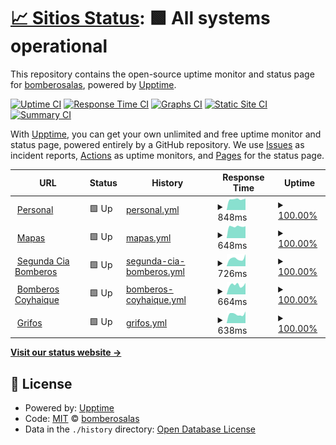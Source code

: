 # [📈 Sitios Status](https://bomberosalas.github.io/status): <!--live status--> **🟩 All systems operational**

This repository contains the open-source uptime monitor and status page for [bomberosalas](https://bomberosalas.github.io/status), powered by [Upptime](https://github.com/upptime/upptime).

[![Uptime CI](https://github.com/bomberosalas/status/workflows/Uptime%20CI/badge.svg)](https://github.com/bomberosalas/status/actions?query=workflow%3A%22Uptime+CI%22)
[![Response Time CI](https://github.com/bomberosalas/status/workflows/Response%20Time%20CI/badge.svg)](https://github.com/bomberosalas/status/actions?query=workflow%3A%22Response+Time+CI%22)
[![Graphs CI](https://github.com/bomberosalas/status/workflows/Graphs%20CI/badge.svg)](https://github.com/bomberosalas/status/actions?query=workflow%3A%22Graphs+CI%22)
[![Static Site CI](https://github.com/bomberosalas/status/workflows/Static%20Site%20CI/badge.svg)](https://github.com/bomberosalas/status/actions?query=workflow%3A%22Static+Site+CI%22)
[![Summary CI](https://github.com/bomberosalas/status/workflows/Summary%20CI/badge.svg)](https://github.com/bomberosalas/status/actions?query=workflow%3A%22Summary+CI%22)

With [Upptime](https://upptime.js.org), you can get your own unlimited and free uptime monitor and status page, powered entirely by a GitHub repository. We use [Issues](https://github.com/bomberosalas/status/issues) as incident reports, [Actions](https://github.com/bomberosalas/status/actions) as uptime monitors, and [Pages](https://bomberosalas.github.io/status) for the status page.

<!--start: status pages-->
<!-- This summary is generated by Upptime (https://github.com/upptime/upptime) -->
<!-- Do not edit this manually, your changes will be overwritten -->
<!-- prettier-ignore -->
| URL | Status | History | Response Time | Uptime |
| --- | ------ | ------- | ------------- | ------ |
| <img alt="" src="https://icons.duckduckgo.com/ip3/www.csalas.cl.ico" height="13"> [Personal](https://www.csalas.cl) | 🟩 Up | [personal.yml](https://github.com/bomberosalas/status/commits/HEAD/history/personal.yml) | <details><summary><img alt="Response time graph" src="./graphs/personal/response-time-week.png" height="20"> 848ms</summary><br><a href="https://bomberosalas.github.io/status/history/personal"><img alt="Response time 896" src="https://img.shields.io/endpoint?url=https%3A%2F%2Fraw.githubusercontent.com%2Fbomberosalas%2Fstatus%2FHEAD%2Fapi%2Fpersonal%2Fresponse-time.json"></a><br><a href="https://bomberosalas.github.io/status/history/personal"><img alt="24-hour response time 899" src="https://img.shields.io/endpoint?url=https%3A%2F%2Fraw.githubusercontent.com%2Fbomberosalas%2Fstatus%2FHEAD%2Fapi%2Fpersonal%2Fresponse-time-day.json"></a><br><a href="https://bomberosalas.github.io/status/history/personal"><img alt="7-day response time 848" src="https://img.shields.io/endpoint?url=https%3A%2F%2Fraw.githubusercontent.com%2Fbomberosalas%2Fstatus%2FHEAD%2Fapi%2Fpersonal%2Fresponse-time-week.json"></a><br><a href="https://bomberosalas.github.io/status/history/personal"><img alt="30-day response time 811" src="https://img.shields.io/endpoint?url=https%3A%2F%2Fraw.githubusercontent.com%2Fbomberosalas%2Fstatus%2FHEAD%2Fapi%2Fpersonal%2Fresponse-time-month.json"></a><br><a href="https://bomberosalas.github.io/status/history/personal"><img alt="1-year response time 897" src="https://img.shields.io/endpoint?url=https%3A%2F%2Fraw.githubusercontent.com%2Fbomberosalas%2Fstatus%2FHEAD%2Fapi%2Fpersonal%2Fresponse-time-year.json"></a></details> | <details><summary><a href="https://bomberosalas.github.io/status/history/personal">100.00%</a></summary><a href="https://bomberosalas.github.io/status/history/personal"><img alt="All-time uptime 99.95%" src="https://img.shields.io/endpoint?url=https%3A%2F%2Fraw.githubusercontent.com%2Fbomberosalas%2Fstatus%2FHEAD%2Fapi%2Fpersonal%2Fuptime.json"></a><br><a href="https://bomberosalas.github.io/status/history/personal"><img alt="24-hour uptime 100.00%" src="https://img.shields.io/endpoint?url=https%3A%2F%2Fraw.githubusercontent.com%2Fbomberosalas%2Fstatus%2FHEAD%2Fapi%2Fpersonal%2Fuptime-day.json"></a><br><a href="https://bomberosalas.github.io/status/history/personal"><img alt="7-day uptime 100.00%" src="https://img.shields.io/endpoint?url=https%3A%2F%2Fraw.githubusercontent.com%2Fbomberosalas%2Fstatus%2FHEAD%2Fapi%2Fpersonal%2Fuptime-week.json"></a><br><a href="https://bomberosalas.github.io/status/history/personal"><img alt="30-day uptime 100.00%" src="https://img.shields.io/endpoint?url=https%3A%2F%2Fraw.githubusercontent.com%2Fbomberosalas%2Fstatus%2FHEAD%2Fapi%2Fpersonal%2Fuptime-month.json"></a><br><a href="https://bomberosalas.github.io/status/history/personal"><img alt="1-year uptime 99.95%" src="https://img.shields.io/endpoint?url=https%3A%2F%2Fraw.githubusercontent.com%2Fbomberosalas%2Fstatus%2FHEAD%2Fapi%2Fpersonal%2Fuptime-year.json"></a></details>
| <img alt="" src="https://icons.duckduckgo.com/ip3/maps.csalas.cl.ico" height="13"> [Mapas](https://maps.csalas.cl) | 🟩 Up | [mapas.yml](https://github.com/bomberosalas/status/commits/HEAD/history/mapas.yml) | <details><summary><img alt="Response time graph" src="./graphs/mapas/response-time-week.png" height="20"> 648ms</summary><br><a href="https://bomberosalas.github.io/status/history/mapas"><img alt="Response time 743" src="https://img.shields.io/endpoint?url=https%3A%2F%2Fraw.githubusercontent.com%2Fbomberosalas%2Fstatus%2FHEAD%2Fapi%2Fmapas%2Fresponse-time.json"></a><br><a href="https://bomberosalas.github.io/status/history/mapas"><img alt="24-hour response time 660" src="https://img.shields.io/endpoint?url=https%3A%2F%2Fraw.githubusercontent.com%2Fbomberosalas%2Fstatus%2FHEAD%2Fapi%2Fmapas%2Fresponse-time-day.json"></a><br><a href="https://bomberosalas.github.io/status/history/mapas"><img alt="7-day response time 648" src="https://img.shields.io/endpoint?url=https%3A%2F%2Fraw.githubusercontent.com%2Fbomberosalas%2Fstatus%2FHEAD%2Fapi%2Fmapas%2Fresponse-time-week.json"></a><br><a href="https://bomberosalas.github.io/status/history/mapas"><img alt="30-day response time 634" src="https://img.shields.io/endpoint?url=https%3A%2F%2Fraw.githubusercontent.com%2Fbomberosalas%2Fstatus%2FHEAD%2Fapi%2Fmapas%2Fresponse-time-month.json"></a><br><a href="https://bomberosalas.github.io/status/history/mapas"><img alt="1-year response time 744" src="https://img.shields.io/endpoint?url=https%3A%2F%2Fraw.githubusercontent.com%2Fbomberosalas%2Fstatus%2FHEAD%2Fapi%2Fmapas%2Fresponse-time-year.json"></a></details> | <details><summary><a href="https://bomberosalas.github.io/status/history/mapas">100.00%</a></summary><a href="https://bomberosalas.github.io/status/history/mapas"><img alt="All-time uptime 99.96%" src="https://img.shields.io/endpoint?url=https%3A%2F%2Fraw.githubusercontent.com%2Fbomberosalas%2Fstatus%2FHEAD%2Fapi%2Fmapas%2Fuptime.json"></a><br><a href="https://bomberosalas.github.io/status/history/mapas"><img alt="24-hour uptime 100.00%" src="https://img.shields.io/endpoint?url=https%3A%2F%2Fraw.githubusercontent.com%2Fbomberosalas%2Fstatus%2FHEAD%2Fapi%2Fmapas%2Fuptime-day.json"></a><br><a href="https://bomberosalas.github.io/status/history/mapas"><img alt="7-day uptime 100.00%" src="https://img.shields.io/endpoint?url=https%3A%2F%2Fraw.githubusercontent.com%2Fbomberosalas%2Fstatus%2FHEAD%2Fapi%2Fmapas%2Fuptime-week.json"></a><br><a href="https://bomberosalas.github.io/status/history/mapas"><img alt="30-day uptime 100.00%" src="https://img.shields.io/endpoint?url=https%3A%2F%2Fraw.githubusercontent.com%2Fbomberosalas%2Fstatus%2FHEAD%2Fapi%2Fmapas%2Fuptime-month.json"></a><br><a href="https://bomberosalas.github.io/status/history/mapas"><img alt="1-year uptime 99.96%" src="https://img.shields.io/endpoint?url=https%3A%2F%2Fraw.githubusercontent.com%2Fbomberosalas%2Fstatus%2FHEAD%2Fapi%2Fmapas%2Fuptime-year.json"></a></details>
| <img alt="" src="https://icons.duckduckgo.com/ip3/2da.cl.ico" height="13"> [Segunda Cia Bomberos](https://2da.cl) | 🟩 Up | [segunda-cia-bomberos.yml](https://github.com/bomberosalas/status/commits/HEAD/history/segunda-cia-bomberos.yml) | <details><summary><img alt="Response time graph" src="./graphs/segunda-cia-bomberos/response-time-week.png" height="20"> 726ms</summary><br><a href="https://bomberosalas.github.io/status/history/segunda-cia-bomberos"><img alt="Response time 873" src="https://img.shields.io/endpoint?url=https%3A%2F%2Fraw.githubusercontent.com%2Fbomberosalas%2Fstatus%2FHEAD%2Fapi%2Fsegunda-cia-bomberos%2Fresponse-time.json"></a><br><a href="https://bomberosalas.github.io/status/history/segunda-cia-bomberos"><img alt="24-hour response time 1137" src="https://img.shields.io/endpoint?url=https%3A%2F%2Fraw.githubusercontent.com%2Fbomberosalas%2Fstatus%2FHEAD%2Fapi%2Fsegunda-cia-bomberos%2Fresponse-time-day.json"></a><br><a href="https://bomberosalas.github.io/status/history/segunda-cia-bomberos"><img alt="7-day response time 726" src="https://img.shields.io/endpoint?url=https%3A%2F%2Fraw.githubusercontent.com%2Fbomberosalas%2Fstatus%2FHEAD%2Fapi%2Fsegunda-cia-bomberos%2Fresponse-time-week.json"></a><br><a href="https://bomberosalas.github.io/status/history/segunda-cia-bomberos"><img alt="30-day response time 729" src="https://img.shields.io/endpoint?url=https%3A%2F%2Fraw.githubusercontent.com%2Fbomberosalas%2Fstatus%2FHEAD%2Fapi%2Fsegunda-cia-bomberos%2Fresponse-time-month.json"></a><br><a href="https://bomberosalas.github.io/status/history/segunda-cia-bomberos"><img alt="1-year response time 875" src="https://img.shields.io/endpoint?url=https%3A%2F%2Fraw.githubusercontent.com%2Fbomberosalas%2Fstatus%2FHEAD%2Fapi%2Fsegunda-cia-bomberos%2Fresponse-time-year.json"></a></details> | <details><summary><a href="https://bomberosalas.github.io/status/history/segunda-cia-bomberos">100.00%</a></summary><a href="https://bomberosalas.github.io/status/history/segunda-cia-bomberos"><img alt="All-time uptime 99.89%" src="https://img.shields.io/endpoint?url=https%3A%2F%2Fraw.githubusercontent.com%2Fbomberosalas%2Fstatus%2FHEAD%2Fapi%2Fsegunda-cia-bomberos%2Fuptime.json"></a><br><a href="https://bomberosalas.github.io/status/history/segunda-cia-bomberos"><img alt="24-hour uptime 100.00%" src="https://img.shields.io/endpoint?url=https%3A%2F%2Fraw.githubusercontent.com%2Fbomberosalas%2Fstatus%2FHEAD%2Fapi%2Fsegunda-cia-bomberos%2Fuptime-day.json"></a><br><a href="https://bomberosalas.github.io/status/history/segunda-cia-bomberos"><img alt="7-day uptime 100.00%" src="https://img.shields.io/endpoint?url=https%3A%2F%2Fraw.githubusercontent.com%2Fbomberosalas%2Fstatus%2FHEAD%2Fapi%2Fsegunda-cia-bomberos%2Fuptime-week.json"></a><br><a href="https://bomberosalas.github.io/status/history/segunda-cia-bomberos"><img alt="30-day uptime 99.83%" src="https://img.shields.io/endpoint?url=https%3A%2F%2Fraw.githubusercontent.com%2Fbomberosalas%2Fstatus%2FHEAD%2Fapi%2Fsegunda-cia-bomberos%2Fuptime-month.json"></a><br><a href="https://bomberosalas.github.io/status/history/segunda-cia-bomberos"><img alt="1-year uptime 99.89%" src="https://img.shields.io/endpoint?url=https%3A%2F%2Fraw.githubusercontent.com%2Fbomberosalas%2Fstatus%2FHEAD%2Fapi%2Fsegunda-cia-bomberos%2Fuptime-year.json"></a></details>
| <img alt="" src="https://icons.duckduckgo.com/ip3/bomberoscoyhaique.cl.ico" height="13"> [Bomberos Coyhaique](https://bomberoscoyhaique.cl) | 🟩 Up | [bomberos-coyhaique.yml](https://github.com/bomberosalas/status/commits/HEAD/history/bomberos-coyhaique.yml) | <details><summary><img alt="Response time graph" src="./graphs/bomberos-coyhaique/response-time-week.png" height="20"> 664ms</summary><br><a href="https://bomberosalas.github.io/status/history/bomberos-coyhaique"><img alt="Response time 833" src="https://img.shields.io/endpoint?url=https%3A%2F%2Fraw.githubusercontent.com%2Fbomberosalas%2Fstatus%2FHEAD%2Fapi%2Fbomberos-coyhaique%2Fresponse-time.json"></a><br><a href="https://bomberosalas.github.io/status/history/bomberos-coyhaique"><img alt="24-hour response time 810" src="https://img.shields.io/endpoint?url=https%3A%2F%2Fraw.githubusercontent.com%2Fbomberosalas%2Fstatus%2FHEAD%2Fapi%2Fbomberos-coyhaique%2Fresponse-time-day.json"></a><br><a href="https://bomberosalas.github.io/status/history/bomberos-coyhaique"><img alt="7-day response time 664" src="https://img.shields.io/endpoint?url=https%3A%2F%2Fraw.githubusercontent.com%2Fbomberosalas%2Fstatus%2FHEAD%2Fapi%2Fbomberos-coyhaique%2Fresponse-time-week.json"></a><br><a href="https://bomberosalas.github.io/status/history/bomberos-coyhaique"><img alt="30-day response time 638" src="https://img.shields.io/endpoint?url=https%3A%2F%2Fraw.githubusercontent.com%2Fbomberosalas%2Fstatus%2FHEAD%2Fapi%2Fbomberos-coyhaique%2Fresponse-time-month.json"></a><br><a href="https://bomberosalas.github.io/status/history/bomberos-coyhaique"><img alt="1-year response time 835" src="https://img.shields.io/endpoint?url=https%3A%2F%2Fraw.githubusercontent.com%2Fbomberosalas%2Fstatus%2FHEAD%2Fapi%2Fbomberos-coyhaique%2Fresponse-time-year.json"></a></details> | <details><summary><a href="https://bomberosalas.github.io/status/history/bomberos-coyhaique">100.00%</a></summary><a href="https://bomberosalas.github.io/status/history/bomberos-coyhaique"><img alt="All-time uptime 99.84%" src="https://img.shields.io/endpoint?url=https%3A%2F%2Fraw.githubusercontent.com%2Fbomberosalas%2Fstatus%2FHEAD%2Fapi%2Fbomberos-coyhaique%2Fuptime.json"></a><br><a href="https://bomberosalas.github.io/status/history/bomberos-coyhaique"><img alt="24-hour uptime 100.00%" src="https://img.shields.io/endpoint?url=https%3A%2F%2Fraw.githubusercontent.com%2Fbomberosalas%2Fstatus%2FHEAD%2Fapi%2Fbomberos-coyhaique%2Fuptime-day.json"></a><br><a href="https://bomberosalas.github.io/status/history/bomberos-coyhaique"><img alt="7-day uptime 100.00%" src="https://img.shields.io/endpoint?url=https%3A%2F%2Fraw.githubusercontent.com%2Fbomberosalas%2Fstatus%2FHEAD%2Fapi%2Fbomberos-coyhaique%2Fuptime-week.json"></a><br><a href="https://bomberosalas.github.io/status/history/bomberos-coyhaique"><img alt="30-day uptime 99.86%" src="https://img.shields.io/endpoint?url=https%3A%2F%2Fraw.githubusercontent.com%2Fbomberosalas%2Fstatus%2FHEAD%2Fapi%2Fbomberos-coyhaique%2Fuptime-month.json"></a><br><a href="https://bomberosalas.github.io/status/history/bomberos-coyhaique"><img alt="1-year uptime 99.84%" src="https://img.shields.io/endpoint?url=https%3A%2F%2Fraw.githubusercontent.com%2Fbomberosalas%2Fstatus%2FHEAD%2Fapi%2Fbomberos-coyhaique%2Fuptime-year.json"></a></details>
| <img alt="" src="https://icons.duckduckgo.com/ip3/grifos.cl.ico" height="13"> [Grifos](https://grifos.cl) | 🟩 Up | [grifos.yml](https://github.com/bomberosalas/status/commits/HEAD/history/grifos.yml) | <details><summary><img alt="Response time graph" src="./graphs/grifos/response-time-week.png" height="20"> 638ms</summary><br><a href="https://bomberosalas.github.io/status/history/grifos"><img alt="Response time 945" src="https://img.shields.io/endpoint?url=https%3A%2F%2Fraw.githubusercontent.com%2Fbomberosalas%2Fstatus%2FHEAD%2Fapi%2Fgrifos%2Fresponse-time.json"></a><br><a href="https://bomberosalas.github.io/status/history/grifos"><img alt="24-hour response time 827" src="https://img.shields.io/endpoint?url=https%3A%2F%2Fraw.githubusercontent.com%2Fbomberosalas%2Fstatus%2FHEAD%2Fapi%2Fgrifos%2Fresponse-time-day.json"></a><br><a href="https://bomberosalas.github.io/status/history/grifos"><img alt="7-day response time 638" src="https://img.shields.io/endpoint?url=https%3A%2F%2Fraw.githubusercontent.com%2Fbomberosalas%2Fstatus%2FHEAD%2Fapi%2Fgrifos%2Fresponse-time-week.json"></a><br><a href="https://bomberosalas.github.io/status/history/grifos"><img alt="30-day response time 608" src="https://img.shields.io/endpoint?url=https%3A%2F%2Fraw.githubusercontent.com%2Fbomberosalas%2Fstatus%2FHEAD%2Fapi%2Fgrifos%2Fresponse-time-month.json"></a><br><a href="https://bomberosalas.github.io/status/history/grifos"><img alt="1-year response time 945" src="https://img.shields.io/endpoint?url=https%3A%2F%2Fraw.githubusercontent.com%2Fbomberosalas%2Fstatus%2FHEAD%2Fapi%2Fgrifos%2Fresponse-time-year.json"></a></details> | <details><summary><a href="https://bomberosalas.github.io/status/history/grifos">100.00%</a></summary><a href="https://bomberosalas.github.io/status/history/grifos"><img alt="All-time uptime 99.82%" src="https://img.shields.io/endpoint?url=https%3A%2F%2Fraw.githubusercontent.com%2Fbomberosalas%2Fstatus%2FHEAD%2Fapi%2Fgrifos%2Fuptime.json"></a><br><a href="https://bomberosalas.github.io/status/history/grifos"><img alt="24-hour uptime 100.00%" src="https://img.shields.io/endpoint?url=https%3A%2F%2Fraw.githubusercontent.com%2Fbomberosalas%2Fstatus%2FHEAD%2Fapi%2Fgrifos%2Fuptime-day.json"></a><br><a href="https://bomberosalas.github.io/status/history/grifos"><img alt="7-day uptime 100.00%" src="https://img.shields.io/endpoint?url=https%3A%2F%2Fraw.githubusercontent.com%2Fbomberosalas%2Fstatus%2FHEAD%2Fapi%2Fgrifos%2Fuptime-week.json"></a><br><a href="https://bomberosalas.github.io/status/history/grifos"><img alt="30-day uptime 99.82%" src="https://img.shields.io/endpoint?url=https%3A%2F%2Fraw.githubusercontent.com%2Fbomberosalas%2Fstatus%2FHEAD%2Fapi%2Fgrifos%2Fuptime-month.json"></a><br><a href="https://bomberosalas.github.io/status/history/grifos"><img alt="1-year uptime 99.82%" src="https://img.shields.io/endpoint?url=https%3A%2F%2Fraw.githubusercontent.com%2Fbomberosalas%2Fstatus%2FHEAD%2Fapi%2Fgrifos%2Fuptime-year.json"></a></details>

<!--end: status pages-->

[**Visit our status website →**](https://bomberosalas.github.io/status)

## 📄 License

- Powered by: [Upptime](https://github.com/upptime/upptime)
- Code: [MIT](./LICENSE) © [bomberosalas](https://bomberosalas.github.io/status)
- Data in the `./history` directory: [Open Database License](https://opendatacommons.org/licenses/odbl/1-0/)
